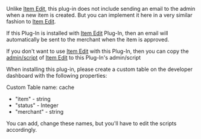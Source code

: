 Unlike [Item Edit](https://github.com/Arcadier/Event-Triggers-and-Vetting/tree/master/Item%20Edit), this plug-in does not include sending an email to the admin when a new item is created. But you can implement it here in a very similar fashion to [Item Edit](https://github.com/Arcadier/Event-Triggers-and-Vetting/tree/master/Item%20Edit).

If this Plug-In is installed with [Item Edit](https://github.com/Arcadier/Event-Triggers-and-Vetting/tree/master/Item%20Edit) Plug-In, then an email will automatically be sent to the merchant when the item is approved.

If you don't want to use [Item Edit](https://github.com/Arcadier/Event-Triggers-and-Vetting/tree/master/Item%20Edit) with this Plug-In, then you can copy the [admin/script](https://github.com/Arcadier/Event-Triggers-and-Vetting/blob/master/Item%20Edit/admin/scripts/scripts.js) of [Item Edit](https://github.com/Arcadier/Event-Triggers-and-Vetting/tree/master/Item%20Edit) to this Plug-In's admin/script

When installing this plug-in, please create a custom table on the developer dashboard with the following properties:

Custom Table name: cache

* "item" - string
* "status" - Integer
* "merchant" - string

You can add, change these names, but you'll have to edit the scripts accordingly.
